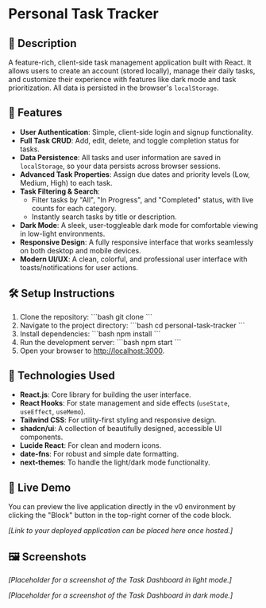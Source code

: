 # Personal Task Tracker

## 📖 Description
A feature-rich, client-side task management application built with React. It allows users to create an account (stored locally), manage their daily tasks, and customize their experience with features like dark mode and task prioritization. All data is persisted in the browser's `localStorage`.

## 🚀 Features
- **User Authentication**: Simple, client-side login and signup functionality.
- **Full Task CRUD**: Add, edit, delete, and toggle completion status for tasks.
- **Data Persistence**: All tasks and user information are saved in `localStorage`, so your data persists across browser sessions.
- **Advanced Task Properties**: Assign due dates and priority levels (Low, Medium, High) to each task.
- **Task Filtering & Search**:
    - Filter tasks by "All", "In Progress", and "Completed" status, with live counts for each category.
    - Instantly search tasks by title or description.
- **Dark Mode**: A sleek, user-toggleable dark mode for comfortable viewing in low-light environments.
- **Responsive Design**: A fully responsive interface that works seamlessly on both desktop and mobile devices.
- **Modern UI/UX**: A clean, colorful, and professional user interface with toasts/notifications for user actions.

## 🛠 Setup Instructions
1. Clone the repository:
   \`\`\`bash
   git clone <your-repo-url>
   \`\`\`
2. Navigate to the project directory:
   \`\`\`bash
   cd personal-task-tracker
   \`\`\`
3. Install dependencies:
   \`\`\`bash
   npm install
   \`\`\`
4. Run the development server:
   \`\`\`bash
   npm start
   \`\`\`
5. Open your browser to [http://localhost:3000](http://localhost:3000).

## 🧰 Technologies Used
- **React.js**: Core library for building the user interface.
- **React Hooks**: For state management and side effects (`useState`, `useEffect`, `useMemo`).
- **Tailwind CSS**: For utility-first styling and responsive design.
- **shadcn/ui**: A collection of beautifully designed, accessible UI components.
- **Lucide React**: For clean and modern icons.
- **date-fns**: For robust and simple date formatting.
- **next-themes**: To handle the light/dark mode functionality.

## 🔗 Live Demo
You can preview the live application directly in the v0 environment by clicking the "Block" button in the top-right corner of the code block.

*[Link to your deployed application can be placed here once hosted.]*

## 🖼 Screenshots
*[Placeholder for a screenshot of the Task Dashboard in light mode.]*

*[Placeholder for a screenshot of the Task Dashboard in dark mode.]*
